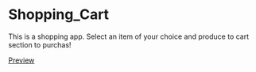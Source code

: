 # Shopping_Cart
This is a shopping app. Select an item of your choice and produce to cart section to purchas!


[Preview](https://shopping-cart-5q2.pages.dev/)
